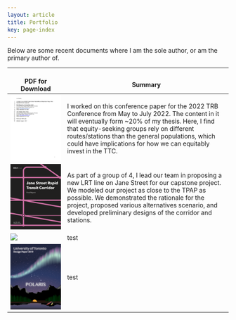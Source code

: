 ```yaml
---
layout: article
title: Portfolio
key: page-index
---
```


Below are some recent documents where I am the sole author, or am the primary author of. 

|<img width=300/> PDF for Download|<img width=600/> Summary|
|-------|-------|
|[<img src="thumbnails/trb-22.png">](portfolio/trb-22.pdf)|I worked on this conference paper for the 2022 TRB Conference from May to July 2022. The content in it will eventually form ~20% of my thesis. Here, I find that equity-seeking groups rely on different routes/stations than the general populations, which could have implications for how we can equitably invest in the TTC.|
|[<img src="thumbnails/capstone.png">](portfolio/capstone-report.pdf)|As part of a group of 4, I lead our team in proposing a new LRT line on Jane Street for our capstone project. We modeled our project as close to the TPAP as possible. We demonstrated the rationale for the project, proposed various alternatives scenario, and developed preliminary designs of the corridor and stations.|
|[<img src="thumbnails/social-bus-brigding.png">](portfolio/social-bus-brigding.pdf)|test|
|[<img src="thumbnails/canoe.png">](portfolio/canoe-design-paper.pdf)|test|

